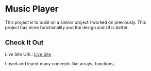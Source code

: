 # Music Player
This project is to build on a similar project I worked on previously. This project has more functionality and the design and UI is better.

## Check It Out
Live Site URL: [Live Site](https://nutifafasmusicplayer.netlify.app/)

I used and learnt many concepts like arrays, functions, 
